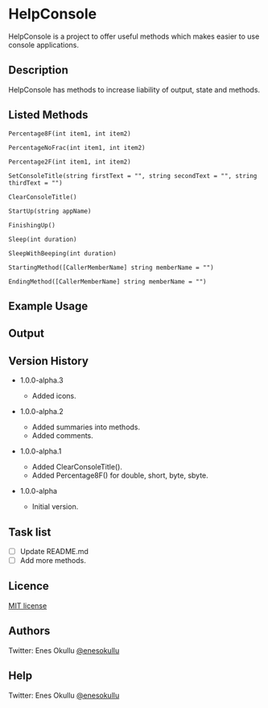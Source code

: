# HelpConsole

HelpConsole is a project to offer useful methods which makes easier to use console applications.

## Description

HelpConsole has methods to increase liability of output, state and methods.

## Listed Methods
```
Percentage8F(int item1, int item2)
```
```
PercentageNoFrac(int item1, int item2)
```
```
Percentage2F(int item1, int item2)
```
```
SetConsoleTitle(string firstText = "", string secondText = "", string thirdText = "")
```
```
ClearConsoleTitle()
```
```
StartUp(string appName)
```
```
FinishingUp()
```
```
Sleep(int duration)
```
```
SleepWithBeeping(int duration)
```
```
StartingMethod([CallerMemberName] string memberName = "")
```
```
EndingMethod([CallerMemberName] string memberName = "")
```

## Example Usage

## Output

## Version History

* 1.0.0-alpha.3
	* Added icons. 

* 1.0.0-alpha.2
	* Added summaries into methods.
	* Added comments.

* 1.0.0-alpha.1
	* Added ClearConsoleTitle().
	* Added Percentage8F() for double, short, byte, sbyte.

* 1.0.0-alpha
	* Initial version.

## Task list

- [ ] Update README.md
- [ ] Add more methods.

## Licence
[MIT license](https://github.com/meokullu/HelpConsole/blob/master/LICENSE)

## Authors
Twitter: Enes Okullu [@enesokullu](https://twitter.com/EnesOkullu)

## Help
Twitter: Enes Okullu [@enesokullu](https://twitter.com/EnesOkullu)
